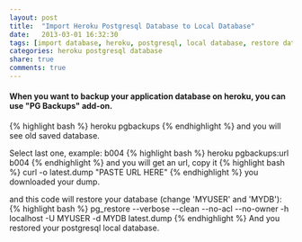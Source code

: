 ```yaml
---
layout: post
title:  "Import Heroku Postgresql Database to Local Database"
date:   2013-03-01 16:32:30
tags: [import database, heroku, postgresql, local database, restore database]
categories: heroku postgresql database
share: true
comments: true
---
```



#### When you want to backup your application database on heroku, you can use "PG Backups" add-on.

{% highlight bash %}
heroku pgbackups
{% endhighlight %}
and you will see old saved database.

Select last one, example: b004
{% highlight bash %}
heroku pgbackups:url b004
{% endhighlight %}
and you will get an url, copy it
{% highlight bash %}
curl -o latest.dump "PASTE URL HERE"
{% endhighlight %}
you downloaded your dump.

and this code will restore your database (change 'MYUSER' and 'MYDB'):
{% highlight bash %}
pg_restore --verbose --clean --no-acl --no-owner -h localhost -U MYUSER -d MYDB latest.dump
{% endhighlight %}
And you restored your postgresql local database.